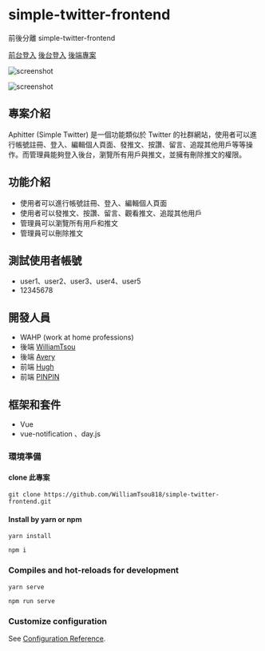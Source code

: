 # simple-twitter-frontend

前後分離 simple-twitter-frontend

[前台登入](https://williamtsou818.github.io/simple-twitter-frontend/#/user/login)
[後台登入](https://williamtsou818.github.io/simple-twitter-frontend/#/user/login)
[後端專案](https://github.com/WilliamTsou818/twitter-api-2020)

![screenshot](./.README/post.gif)

![screenshot](./.README/admin.gif)

## 專案介紹

Aphitter (Simple Twitter) 是一個功能類似於 Twitter 的社群網站，使用者可以進行帳號註冊、登入、編輯個人頁面、發推文、按讚、留言、追蹤其他用戶等等操作。而管理員能夠登入後台，瀏覽所有用戶與推文，並擁有刪除推文的權限。

## 功能介紹

- 使用者可以進行帳號註冊、登入、編輯個人頁面
- 使用者可以發推文、按讚、留言、觀看推文、追蹤其他用戶
- 管理員可以瀏覽所有用戶和推文
- 管理員可以刪除推文

## 測試使用者帳號

- user1、user2、user3、user4、user5
- 12345678

## 開發人員

- WAHP (work at home professions)
- 後端 [WilliamTsou](https://github.com/WilliamTsou818)
- 後端 [Avery](https://github.com/AveryYang)
- 前端 [Hugh](https://github.com/indexhui)
- 前端 [PINPIN](https://github.com/YPINPIN)

## 框架和套件

- Vue
- vue-notification 、day.js

### 環境準備

#### clone 此專案

```
git clone https://github.com/WilliamTsou818/simple-twitter-frontend.git
```

#### Install by yarn or npm

```
yarn install
```

```
npm i
```

### Compiles and hot-reloads for development

```
yarn serve

```

```
npm run serve

```

### Customize configuration

See [Configuration Reference](https://cli.vuejs.org/config/).

